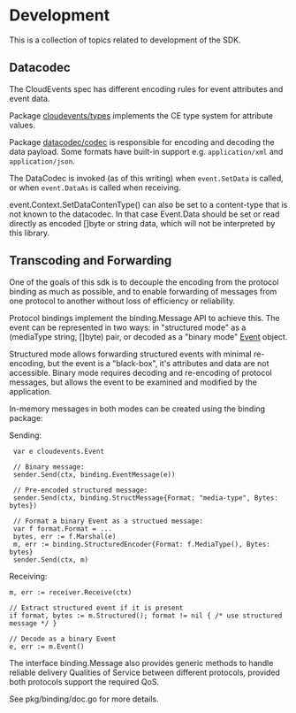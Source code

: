 # Development

This is a collection of topics related to development of the SDK.

## Datacodec

The CloudEvents spec has different encoding rules for event attributes and event
data.

Package [cloudevents/types][cloudevents.types] implements the CE type system for
attribute values.

Package [datacodec/codec][datacodec.codec] is responsible for encoding and
decoding the data payload. Some formats have built-in support e.g.
`application/xml` and `application/json`.

The DataCodec is invoked (as of this writing) when `event.SetData` is called, or
when `event.DataAs` is called when receiving.

event.Context.SetDataContenType() can also be set to a content-type that is not
known to the datacodec. In that case Event.Data should be set or read directly
as encoded []byte or string data, which will not be interpreted by this library.

## Transcoding and Forwarding

One of the goals of this sdk is to decouple the encoding from the protocol
binding as much as possible, and to enable forwarding of messages from one
protocol to another without loss of efficiency or reliability.

Protocol bindings implement the binding.Message API to achieve this. The event
can be represented in two ways: in "structured mode" as a (mediaType string,
[]byte) pair, or decoded as a "binary mode" [Event][cloudevents.event] object.

Structured mode allows forwarding structured events with minimal re-encoding,
but the event is a "black-box", it's attributes and data are not accessible.
Binary mode requires decoding and re-encoding of protocol messages, but allows
the event to be examined and modified by the application.

In-memory messages in both modes can be created using the binding package:

Sending:

```
 var e cloudevents.Event

 // Binary message:
 sender.Send(ctx, binding.EventMessage(e))

 // Pre-encoded structured message:
 sender.Send(ctx, binding.StructMessage{Format: "media-type", Bytes: bytes})

 // Format a binary Event as a structued message:
 var f format.Format = ...
 bytes, err := f.Marshal(e)
 m, err := binding.StructuredEncoder{Format: f.MediaType(), Bytes: bytes}
 sender.Send(ctx, m)
```

Receiving:

```
m, err := receiver.Receive(ctx)

// Extract structured event if it is present
if format, bytes := m.Structured(); format != nil { /* use structured message */ }

// Decode as a binary Event
e, err := m.Event()
```

The interface binding.Message also provides generic methods to handle reliable
delivery Qualities of Service between different protocols, provided both
protocols support the required QoS.

See pkg/binding/doc.go for more details.

[cloudevents.event]: ../pkg/cloudevents/event.go
[cloudevents.types]: ../pkg/types/doc.go
[transport.transport]: ../pkg/cloudevents/transport/transport.go
[transport.message]: ../pkg/cloudevents/transport/message.go
[transport.codec]: ../pkg/cloudevents/transport/codec.go
[datacodec.codec]: ../pkg/event/datacodec/codec.go
